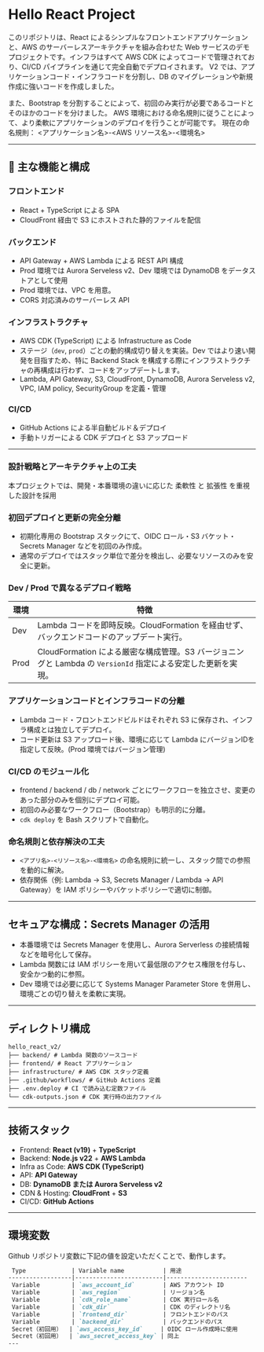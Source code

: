 # Hello React Project

このリポジトリは、React によるシンプルなフロントエンドアプリケーションと、AWS のサーバーレスアーキテクチャを組み合わせた Web サービスのデモプロジェクトです。インフラはすべて AWS CDK によってコードで管理されており、CI/CD パイプラインを通じて完全自動でデプロイされます。
V2 では、アプリケーションコード・インフラコードを分割し、DB のマイグレーションや新規作成に強いコードを作成しました。

また、Bootstrap を分割することによって、初回のみ実行が必要であるコードとそのほかのコードを分けました。
AWS 環境における命名規則に従うことによって、より柔軟にアプリケーションのデプロイを行うことが可能です。
現在の命名規則：
<アプリケーション名>-<AWS リソース名>-<環境名>

---

## 🚀 主な機能と構成




### フロントエンド
- React + TypeScript による SPA
- CloudFront 経由で S3 にホストされた静的ファイルを配信

### バックエンド
- API Gateway + AWS Lambda による REST API 構成
- Prod 環境では Aurora Serveless v2、Dev 環境では DynamoDB をデータストアとして使用
- Prod 環境では、VPC を用意。
- CORS 対応済みのサーバーレス API

### インフラストラクチャ
- AWS CDK (TypeScript) による Infrastructure as Code
- ステージ（`dev`, `prod`）ごとの動的構成切り替えを実装。Dev ではより速い開発を目指すため、特に Backend Stack を構成する際にインフラストラクチャの再構成は行わず、コードをアップデートします。
- Lambda, API Gateway, S3, CloudFront, DynamoDB, Aurora Serveless v2, VPC, IAM policy, SecurityGroup を定義・管理

### CI/CD
- GitHub Actions による半自動ビルド＆デプロイ
- 手動トリガーによる CDK デプロイと S3 アップロード

---

### 設計戦略とアーキテクチャ上の工夫
本プロジェクトでは、開発・本番環境の違いに応じた 柔軟性 と 拡張性 を重視した設計を採用
### 初回デプロイと更新の完全分離

- 初期化専用の Bootstrap スタックにて、OIDC ロール・S3 バケット・Secrets Manager などを初回のみ作成。
- 通常のデプロイではスタック単位で差分を検出し、必要なリソースのみを安全に更新。

### Dev / Prod で異なるデプロイ戦略

| 環境 | 特徴 |
|------|------|
| Dev | Lambda コードを即時反映。CloudFormation を経由せず、バックエンドコードのアップデート実行。 |
| Prod | CloudFormation による厳密な構成管理。S3 バージョニングと Lambda の `VersionId` 指定による安定した更新を実現。 |

### アプリケーションコードとインフラコードの分離

- Lambda コード・フロントエンドビルドはそれぞれ S3 に保存され、インフラ構成とは独立してデプロイ。
- コード更新は S3 アップロード後、環境に応じて Lambda にバージョンIDを指定して反映。(Prod 環境ではバージョン管理)

### CI/CD のモジュール化

- frontend / backend / db / network ごとにワークフローを独立させ、変更のあった部分のみを個別にデプロイ可能。
- 初回のみ必要なワークフロー（Bootstrap）も明示的に分離。
- `cdk deploy` を Bash スクリプトで自動化。

### 命名規則と依存解決の工夫

- `<アプリ名>-<リソース名>-<環境名>` の命名規則に統一し、スタック間での参照を動的に解決。
- 依存関係（例: Lambda → S3, Secrets Manager / Lambda → API Gateway）を IAM ポリシーやバケットポリシーで適切に制御。

---

##  セキュアな構成：Secrets Manager の活用

- 本番環境では Secrets Manager を使用し、Aurora Serverless の接続情報などを暗号化して保存。
- Lambda 関数には IAM ポリシーを用いて最低限のアクセス権限を付与し、安全かつ動的に参照。
- Dev 環境では必要に応じて Systems Manager Parameter Store を併用し、環境ごとの切り替えを柔軟に実現。

---

## ディレクトリ構成
```
hello_react_v2/
├── backend/ # Lambda 関数のソースコード
├── frontend/ # React アプリケーション
├── infrastructure/ # AWS CDK スタック定義
├── .github/workflows/ # GitHub Actions 定義
├── .env.deploy # CI で読み込む定数ファイル
└── cdk-outputs.json # CDK 実行時の出力ファイル
```
---

## 技術スタック

- Frontend: **React (v19)** + **TypeScript**
- Backend: **Node.js v22** + **AWS Lambda**
- Infra as Code: **AWS CDK (TypeScript)**
- API: **API Gateway**
- DB: **DynamoDB または  Aurora Serveless v2**
- CDN & Hosting: **CloudFront** + **S3**
- CI/CD: **GitHub Actions**

---

## 環境変数
Github リポジトリ変数に下記の値を設定いただくことで、動作します。
```markdown
 Type             | Variable name           | 用途                   
------------------|-------------------------|-----------------------
 Variable         | `aws_account_id`        | AWS アカウント ID      
 Variable         | `aws_region`            | リージョン名           
 Variable         | `cdk_role_name`         | CDK 実行ロール名       
 Variable         | `cdk_dir`               | CDK のディレクトリ名    
 Variable         | `frontend_dir`          | フロントエンドのパス    
 Variable         | `backend_dir`           | バックエンドのパス      
 Secret（初回用）  | `aws_access_key_id`     | OIDC ロール作成時に使用 
 Secret（初回用）  | `aws_secret_access_key` | 同上                   
---
